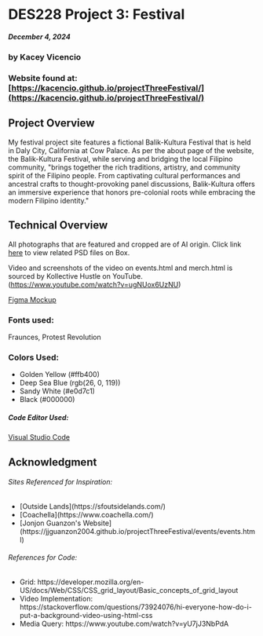 # DES228 Project 3: Festival
##### December 4, 2024 ######
### by Kacey Vicencio ###
### Website found at: [https://kacencio.github.io/projectThreeFestival/](https://kacencio.github.io/projectThreeFestival/) ###

## Project Overview 
My festival project site features a fictional Balik-Kultura Festival that is held in Daly City, California at Cow Palace. As per the about page of the website, the Balik-Kultura Festival, while serving and bridging the local Filipino community, "brings together the rich traditions, artistry, and community spirit of the Filipino people. From captivating cultural performances and ancestral crafts to thought-provoking panel discussions, Balik-Kultura offers an immersive experience that honors pre-colonial roots while embracing the modern Filipino identity."

## Technical Overview 
All photographs that are featured and cropped are of AI origin. Click link [here](https://sfsu.box.com/s/14nev1snyq1k3min95bqjh97ycm6sbtz) to view related PSD files on Box.

Video and screenshots of the video on events.html and merch.html is sourced by Kollective Hustle  on YouTube. (https://www.youtube.com/watch?v=ugNUox6UzNU)

[Figma Mockup](https://www.figma.com/proto/knBKT2tFeYkM4v1xXSe68y/Balik-Kultura-Festival-Wireframes?node-id=0-1&t=PHy9RBMStHNHBfk6-1)

### Fonts used: 
Fraunces, Protest Revolution

### Colors Used:
<ul>
<li>Golden Yellow (#ffb400)</li>
<li>Deep Sea Blue (rgb(26, 0, 119))</li>
<li>Sandy White (#e0d7c1)</li>
<li>Black (#000000)</li>
</ul>

##### Code Editor Used: #####
[Visual Studio Code](https://code.visualstudio.com/)

## Acknowledgment
###### Sites Referenced for Inspiration: ######
<ul>
    <li>[Outside Lands](https://sfoutsidelands.com/)</li>
    <li>[Coachella](https://www.coachella.com/)</li>
    <li>[Jonjon Guanzon's Website](https://jjguanzon2004.github.io/projectThreeFestival/events/events.html)</li>
</ul>

 ###### References for Code: ######
<ul>
<li>Grid: https://developer.mozilla.org/en-US/docs/Web/CSS/CSS_grid_layout/Basic_concepts_of_grid_layout</li>
<li>Video Implementation: https://stackoverflow.com/questions/73924076/hi-everyone-how-do-i-put-a-background-video-using-html-css</li>
<li>Media Query: https://www.youtube.com/watch?v=yU7jJ3NbPdA</li>
</ul>
